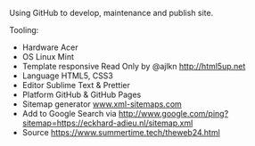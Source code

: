 Using GitHub to develop, maintenance and publish site.

Tooling:
- Hardware Acer 
- OS Linux Mint 
- Template responsive Read Only by @ajlkn http://html5up.net 
- Language HTML5, CSS3 
- Editor Sublime Text & Prettier 
- Platform GitHub & GitHub Pages 
- Sitemap generator www.xml-sitemaps.com 
- Add to Google Search via http://www.google.com/ping?sitemap=https://eckhard-adieu.nl/sitemap.xml 
- Source https://www.summertime.tech/theweb24.html 
